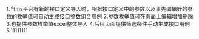 1.当ms平台有新的接口定义导入时，根据接口定义中的参数以及事先编辑好的参数的枚举值可自动生成接口参数组合用例
2.参数枚举值可在页面上编辑增加删除
3.也提供参数枚举值excel整体导入
4.后续页面提供筛选条件手动生成接口用例
5.11111111





